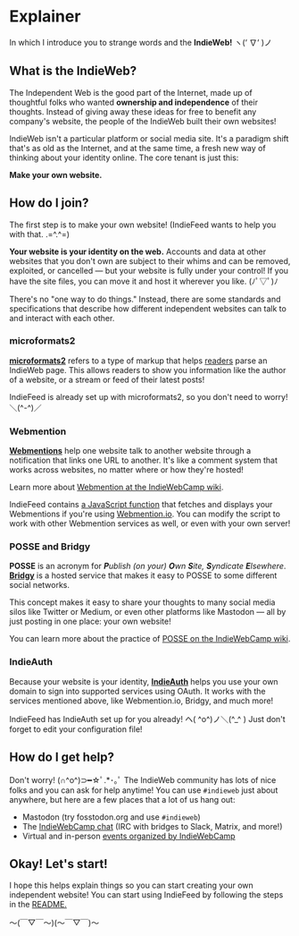 # Explainer

In which I introduce you to strange words and the **IndieWeb!** ヽ(‘ ∇‘ )ノ

## What is the IndieWeb?

The Independent Web is the good part of the Internet, made up of thoughtful folks who wanted **ownership and independence** of their thoughts. Instead of giving away these ideas for free to benefit any company's website, the people of the IndieWeb built their own websites!

IndieWeb isn't a particular platform or social media site. It's a paradigm shift that's as old as the Internet, and at the same time, a fresh new way of thinking about your identity online. The core tenant is just this:

**Make your own website.**

## How do I join?

The first step is to make your own website! (IndieFeed wants to help you with that. .=^.^=)

**Your website is your identity on the web.** Accounts and data at other websites that you don't own are subject to their whims and can be removed, exploited, or cancelled — but your website is fully under your control! If you have the site files, you can move it and host it wherever you like. (ﾉﾟ▽ﾟ)ﾉ

There's no "one way to do things." Instead, there are some standards and specifications that describe how different independent websites can talk to and interact with each other.

### microformats2

[**microformats2**](https://microformats.org/wiki/microformats2) refers to a type of markup that helps [readers](https://indieweb.org/reader) parse an IndieWeb page. This allows readers to show you information like the author of a website, or a stream or feed of their latest posts!

IndieFeed is already set up with microformats2, so you don't need to worry! ＼(^-^)／

### Webmention

[**Webmentions**](https://www.w3.org/TR/webmention/) help one website talk to another website through a notification that links one URL to another. It's like a comment system that works across websites, no matter where or how they're hosted!

Learn more about [Webmention at the IndieWebCamp wiki](https://indieweb.org/Webmention).

IndieFeed contains [a JavaScript function](./static/js/wm.js) that fetches and displays your Webmentions if you're using [Webmention.io](https://webmention.io/). You can modify the script to work with other Webmention services as well, or even with your own server!

### POSSE and Bridgy

**POSSE** is an acronym for ***P**ublish (on your) **O**wn **S**ite, **S**yndicate **E**lsewhere*. [**Bridgy**](https://brid.gy/) is a hosted service that makes it easy to POSSE to some different social networks.

This concept makes it easy to share your thoughts to many social media silos like Twitter or Medium, or even other platforms like Mastodon — all by just posting in one place: your own website!

You can learn more about the practice of [POSSE on the IndieWebCamp wiki](https://indieweb.org/POSSE).

### IndieAuth

Because your website is your identity, [**IndieAuth**](https://indieauth.net/) helps you use your own domain to sign into supported services using OAuth. It works with the services mentioned above, like Webmention.io, Bridgy, and much more!

IndieFeed has IndieAuth set up for you already! ヘ( ^o^)ノ＼(^_^ ) Just don't forget to edit your configuration file!

## How do I get help?

Don't worry! (∩^o^)⊃━☆ﾟ.*･｡ﾟ The IndieWeb community has lots of nice folks and you can ask for help anytime! You can use `#indieweb` just about anywhere, but here are a few places that a lot of us hang out:

- Mastodon (try fosstodon.org and use `#indieweb`)
- The [IndieWebCamp chat](https://indieweb.org/discuss) (IRC with bridges to Slack, Matrix, and more!)
- Virtual and in-person [events organized by IndieWebCamp](https://events.indieweb.org/)

## Okay! Let's start!

I hope this helps explain things so you can start creating your own independent website! You can start using IndieFeed by following the steps in the [README.](README.md)

〜(￣▽￣〜)(〜￣▽￣)〜
